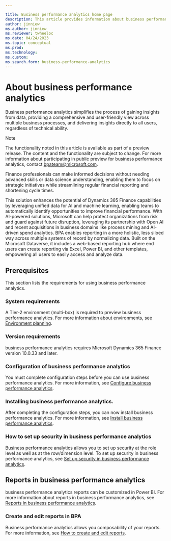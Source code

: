 ```yaml
---

title: Business performance analytics home page
description: This article provides information about business performance analytics. 
author: jinniew
ms.author: jinniew
ms.reviewer: twheeloc 
ms.date: 04/24/2023
ms.topic: conceptual
ms.prod: 
ms.technology:
ms.custom:
ms.search.form: business-performance-analytics
---
```



# About business performance analytics

Business performance analytics simplifies the process of gaining insights from data, providing a comprehensive and user-friendly view across multiple business processes,
and delivering insights directly to all users, regardless of technical ability. 

>[!NOTE]
>The functionality noted in this article is available as part of a preview release. The content and the functionality are subject to change. 
>For more information about participating in public preview for business performance analytics, contact bpateam@microsoft.com. 

Finance professionals can make informed decisions without needing advanced skills or data science understanding, enabling them to focus on strategic initiatives while 
streamlining regular financial reporting and shortening cycle times.


This solution enhances the potential of Dynamics 365 Finance capabilities by leveraging unified data for AI and machine learning, enabling teams to automatically 
identify opportunities to improve financial performance. With AI-powered solutions, Microsoft can help protect organizations from risk and guard against future 
disruption, leveraging its partnership with Open AI and recent acquisitions in business domains like process mining and AI-driven spend analytics.
BPA enables reporting in a more holistic, less siloed way across multiple systems of record by normalizing data. Built on the Microsoft Dataverse, it includes a 
web-based reporting hub where end users can create reporting via Excel, Power BI, and other templates, empowering all users to easily access and analyze data. 


## Prerequisites
This section lists the requirements for using business performance analytics. 

### System requirements 
A Tier-2 environment (multi-box) is required to preview business performance analytics. For more information about environments, see 
[Environment planning](../../fin-ops-core/fin-ops/imp-lifecycle/environment-planning.md).

### Version requirements 
business performance analytics requires Microsoft Dynamics 365 Finance version 10.0.33 and later.  

### Configuration of business performance analytics 
You must complete configuration steps before you can use business performance analytics. For more information, see [Configure business performance analytics](configure-BPA.md).

### Installing business performance analytics. 
After completing the configuration steps, you can now install business performance analytics. For more information, see [Install business performance analytics](install-bpa.md).

### How to set up security in business performance analytics 
Business performance analytics allows you to set up security at the role level as well as at the row/dimension level. To set up security in business performance analytics,
see [Set up security in business performance analytics](set-up-security.md).

## Reports in business performance analytics
business performance analytics reports can be customized in Power BI. For more information about reports in business performance analytics, see 
[Reports in business performance analytics](Reports_in_BPA.md).

### Create and edit reports in BPA
Business performance analytics allows you composability of your reports. For more information, see [How to create and edit reports](how-to-create-and-edit-reports.md).



